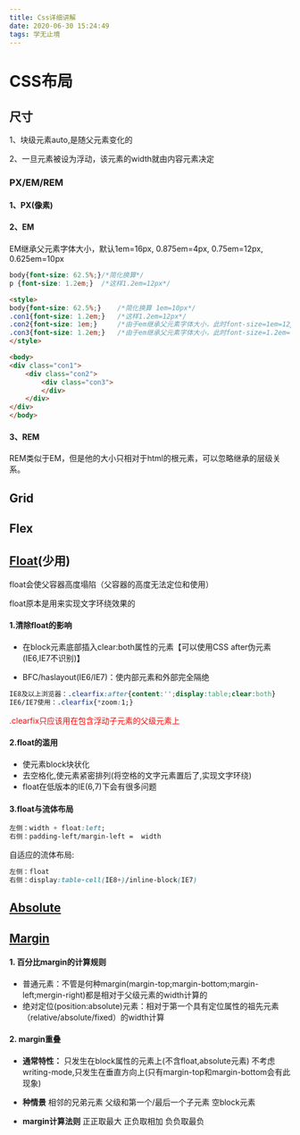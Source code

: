 ```yaml
---
title: Css详细讲解
date: 2020-06-30 15:24:49
tags: 学无止境
---
```


# CSS布局

## 尺寸

1、块级元素auto,是随父元素变化的

2、一旦元素被设为浮动，该元素的width就由内容元素决定

### PX/EM/REM

#### 1、PX(像素)

#### 2、EM

EM继承父元素字体大小，默认1em=16px, 0.875em=4px, 0.75em=12px, 0.625em=10px

```css
body{font-size: 62.5%;}/*简化换算*/
p {font-size: 1.2em;}  /*这样1.2em=12px*/
```

```html
<style>
body{font-size: 62.5%;}	   /*简化换算 1em=10px*/
.con1{font-size: 1.2em;}   /*这样1.2em=12px*/
.con2{font-size: 1em;}     /*由于em继承父元素字体大小，此时font-size=1em=12px*/
.con3{font-size: 1.2em;}   /*由于em继承父元素字体大小，此时font-size=1.2em=12px*1.2=14.4px*/
</style>

<body>
<div class="con1">
    <div class="con2">
        <div class="con3">
        </div>
    </div>
</div>
</body>
```

#### 3、REM

REM类似于EM，但是他的大小只相对于html的根元素，可以忽略继承的层级关系。



## Grid

## Flex

## [Float](https://www.imooc.com/learn/121)(少用)

float会使父容器高度塌陷（父容器的高度无法定位和使用）

float原本是用来实现文字环绕效果的

#### 1.清除float的影响

* 在block元素底部插入clear:both属性的元素【可以使用CSS after伪元素(IE6,IE7不识别)】 

* BFC/haslayout(IE6/IE7)：使内部元素和外部完全隔绝
```css
IE8及以上浏览器：.clearfix:after{content:'';display:table;clear:both}
IE6/IE7使用：.clearfix{*zoom:1;}
```

<p style="color:red">.clearfix只应该用在包含浮动子元素的父级元素上</p>

#### 2.float的滥用

* 使元素block块状化
* 去空格化,使元素紧密排列(将空格的文字元素置后了,实现文字环绕)
* float在低版本的IE(6,7)下会有很多问题

#### 3.float与流体布局

```css
左侧：width + float:left;
右侧：padding-left/margin-left =  width
```

自适应的流体布局:

```css
左侧：float
右侧：display:table-cell(IE8+)/inline-block(IE7)
```



## [Absolute](https://www.imooc.com/learn/192)



## [Margin](https://www.imooc.com/learn/680)

#### 1. 百分比margin的计算规则
* 普通元素：不管是何种margin(margin-top;margin-bottom;margin-left;mergin-right)都是相对于父级元素的width计算的
* 绝对定位(position:absolute)元素：相对于第一个具有定位属性的祖先元素（relative/absolute/fixed）的width计算

#### 2. margin重叠
* **通常特性：**
	只发生在block属性的元素上(不含float,absolute元素)
	不考虑writing-mode,只发生在垂直方向上(只有margin-top和margin-bottom会有此现象)
* **种情景**
  相邻的兄弟元素
  父级和第一个/最后一个子元素
  空block元素

* **margin计算法则**
   正正取最大
   正负取相加
   负负取最负

